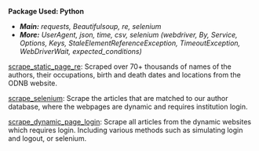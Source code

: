 **Package Used: Python**
- ***Main:** requests, Beautifulsoup, re, selenium*
- ***More:** UserAgent, json, time, csv, selenium (webdriver, By, Service, Options, Keys, StaleElementReferenceException, TimeoutException, WebDriverWait, expected_conditions)*

[scrape_static_page_re](https://github.com/jingwenshi-novae/Coding-Samples/blob/main/Web-Scraping/scrape_static_page_re.py): Scraped over 70+ thousands of names of the authors, their occupations, birth and death dates and locations from the ODNB website.

[scrape_selenium](https://github.com/jingwenshi-novae/Coding-Samples/blob/main/Web-Scraping/scrape_selenium.py): Scrape the articles that are matched to our author database, where the webpages are dynamic and requires institution login.

[scrape_dynamic_page_login](https://github.com/jingwenshi-novae/Coding-Samples/blob/main/Web-Scraping/scrape_dynamic_page_login.py): Scrape all articles from the dynamic websites which requires login. Including various methods such as simulating login and logout, or selenium.
